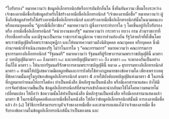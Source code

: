 “ใบรับรอง” หมายความว่า ข้อมูลอิเล็กทรอนิกส์หรือการบันทึกอื่นใด ซึ่งยืนยันความ
เชื่อมโยงระหว่างเจ้าของลายมือชื่อกับข้อมูลสำหรับใช้สร้างลายมือชื่ออิเล็กทรอนิกส์
“เจ้าของลายมือชื่อ” หมายความว่า ผู้ซึ่งถือข้อมูลสำหรับใช้สร้างลายมือชื่ออิเล็กทรอนิกส์
และสร้างลายมือชื่ออิเล็กทรอนิกส์นั้นในนามตนเองหรือแทนบุคคลอื่น
“คู่กรณีที่เกี่ยวข้อง” หมายความว่า ผู้ซึ่งอาจกระทำการใด ๆ โดยขึ้นอยู่กับใบรับรองหรือ
ลายมือชื่ออิเล็กทรอนิกส์
“หน่วยงานของรัฐ” หมายความว่า กระทรวง ทบวง กรม ส่วนราชการที่เรียกชื่ออย่างอื่น
และมีฐานะเป็นกรม ราชการส่วนภูมิภาค ราชการส่วนท้องถิ่น รัฐวิสาหกิจที่ตั้งขึ้นโดย
พระราชบัญญัติหรือพระราชกฤษฎีกา และให้หมายความรวมถึงนิติบุคคล คณะบุคคล หรือบุคคล
ซึ่งมีอำนาจหน้าที่จําเนินงานของรัฐ ไม่ว่าในการใด ๆ
“คณะกรรมการ” หมายความว่า คณะกรรมการธุรกรรมทางอิเล็กทรอนิกส์
“รัฐมนตรี” หมายความว่า รัฐมนตรีผู้รักษาการตามพระราชบัญญัตินี้
มาตรา ๕ บทบัญญัติมาตรา ๑๓ ถึงมาตรา ๒๔ และบทบัญญัติมาตรา ๒๖ ถึง
มาตรา ๓๑ จะตกลงกันเป็นอย่างอื่นก็ได้
มาตรา ๖ ให้นายกรัฐมนตรีรักษาการตามพระราชบัญญัตินี้
หมวด ๑
ธุรกรรมทางอิเล็กทรอนิกส์
มาตรา ๓ ห้ามมิให้ปฏิเสธความมีผลผูกพันและการบังคับใช้ทางกฎหมายของข้อความใด
เพียงเพราะเหตุที่ข้อความนั้นอยู่ในรูปของข้อมูลอิเล็กทรอนิกส์
มาตรา 4 ภายใต้บังคับบทบัญญัติแห่งมาตรา 4 ในกรณีที่กฎหมายกำหนดให้การใดต้อง
ทําเป็นหนังสือ มีหลักฐานเป็นหนังสือ หรือมีเอกสารมาแสดง ถ้าได้มีการจัดทำข้อความขึ้นเป็น
ข้อมูลอิเล็กทรอนิกส์ที่สามารถเข้าถึงและนำกลับมาใช้ได้โดยความหมายไม่เปลี่ยนแปลง ให้ถือว่า
ข้อความนั้นได้ทำเป็นหนังสือ มีหลักฐานเป็นหนังสือ หรือมีเอกสารมาแสดงแล้ว
มาตรา 8 ในกรณีที่บุคคลพึงลงลายมือชื่อในหนังสือ ให้ถือว่าข้อมูลอิเล็กทรอนิกส์นั้นมี
การลงลายมือชื่อแล้ว ถ้า
(๑) ใช้วิธีการที่สามารถระบุตัวเจ้าของลายมือชื่อ และสามารถแสดงได้ว่าเจ้าของลายมือ
ชื่อรับรองข้อความในข้อมูลอิเล็กทรอนิกส์นั้นว่าเป็นของตน และ
